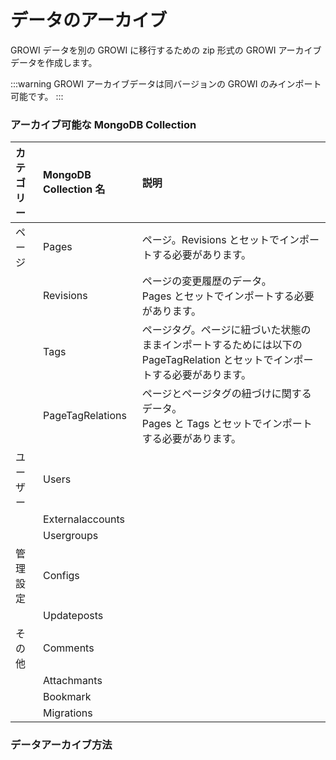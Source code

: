 # データのアーカイブ

GROWI データを別の GROWI に移行するための zip 形式の GROWI アーカイブデータを作成します。

:::warning
GROWI アーカイブデータは同バージョンの GROWI のみインポート可能です。
:::

### アーカイブ可能な MongoDB Collection

| カテゴリー | MongoDB Collection 名 | 説明 | 
| :--- | :--- | :--- | 
| ページ | Pages | ページ。Revisions とセットでインポートする必要があります。|            
|| Revisions | ページの変更履歴のデータ。<br>Pages とセットでインポートする必要があります。 |
|| Tags | ページタグ。ページに紐づいた状態のままインポートするためには以下の PageTagRelation とセットでインポートする必要があります。 |
|| PageTagRelations | ページとページタグの紐づけに関するデータ。<br>Pages と Tags とセットでインポートする必要があります。 |   
| ユーザー | Users ||
|| Externalaccounts ||
|| Usergroups ||
| 管理設定 | Configs ||
|| Updateposts ||
| その他 | Comments ||
|| Attachmants ||
|| Bookmark ||
|| Migrations ||

### データアーカイブ方法